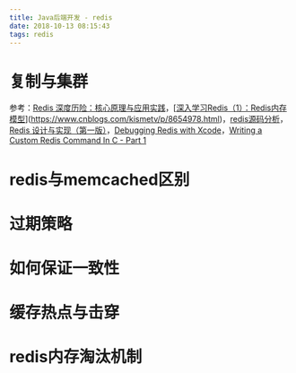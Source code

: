 ```yaml
---
title: Java后端开发 - redis
date: 2018-10-13 08:15:43
tags: redis
---
```




# 复制与集群

参考：[Redis 深度历险：核心原理与应用实践](https://juejin.im/book/5afc2e5f6fb9a07a9b362527/section)，[[深入学习Redis（1）：Redis内存模型](https://www.cnblogs.com/kismetv/p/8654978.html)](https://www.cnblogs.com/kismetv/p/8654978.html)，[redis源码分析](http://foolchild.cn/2016/09/01/redis_source)，[Redis 设计与实现（第一版）](https://redisbook.readthedocs.io/en/latest/index.html)，[Debugging Redis with Xcode](https://billmill.org/xcode_redis.html)，[Writing a Custom Redis Command In C - Part 1](https://www.openmymind.net/Writing-A-Custom-Redis-Command-In-C-Part-1/)

# redis与memcached区别

# 过期策略

# 如何保证一致性

# 缓存热点与击穿

# redis内存淘汰机制
